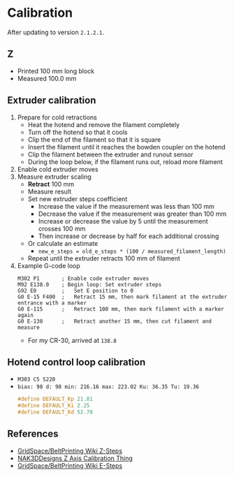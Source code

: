 # Calibration

After updating to version `2.1.2.1`.

## Z

- Printed 100 mm long block
- Measured 100.0 mm

## Extruder calibration

1. Prepare for cold retractions
   - Heat the hotend and remove the filament completely
   - Turn off the hotend so that it cools
   - Clip the end of the filament so that it is square
   - Insert the filament until it reaches the bowden coupler on the hotend
   - Clip the filament between the extruder and runout sensor
   - During the loop below, if the filament runs out, reload more filament
1. Enable cold extruder moves
1. Measure extruder scaling
   - **Retract** 100 mm
   - Measure result
   - Set new extruder steps coefficient
     - Increase the value if the measurement was less than 100 mm
     - Decrease the value if the measurement was greater than 100 mm
     - Increase or decrease the value by 5 until the measurement crosses 100 mm
     - Then increase or decrease by half for each additional crossing
   - Or calculate an estimate
     -  `new_e_steps = old_e_steps * (100 / measured_filament_length)`
   - Repeat until the extruder retracts 100 mm of filament
1. Example G-code loop
   ```
   M302 P1       ; Enable code extruder moves
   M92 E138.0    ; Begin loop: Set extruder steps
   G92 E0        ;   Set E position to 0
   G0 E-15 F400  ;   Retract 15 mm, then mark filament at the extruder entrance with a marker
   G0 E-115      ;   Retract 100 mm, then mark filament with a marker again
   G0 E-130      ;   Retract another 15 mm, then cut filament and measure
   ```
   - For my CR-30, arrived at `138.8`

## Hotend control loop calibration

- `M303 C5 S220`
- `bias: 98 d: 98 min: 216.16 max: 223.02 Ku: 36.35 Tu: 19.36`
  ```c
  #define DEFAULT_Kp 21.81
  #define DEFAULT_Ki 2.25
  #define DEFAULT_Kd 52.78
  ```

## References

- [GridSpace/BeltPrinting Wiki Z-Steps](https://github.com/GridSpace/BeltPrinting/wiki/Z-Steps)
- [NAK3DDesigns Z Axis Calibration Thing](https://www.thingiverse.com/thing:4794626)
- [GridSpace/BeltPrinting Wiki E-Steps](https://github.com/GridSpace/BeltPrinting/wiki/E-Steps)
